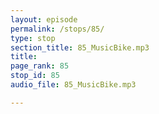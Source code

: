 ```yaml
---
layout: episode
permalink: /stops/85/
type: stop
section_title: 85_MusicBike.mp3
title: 
page_rank: 85
stop_id: 85
audio_file: 85_MusicBike.mp3

---
```

